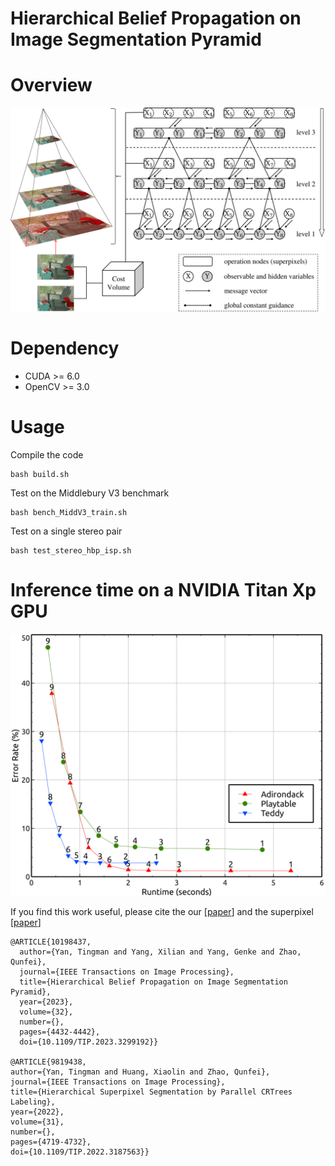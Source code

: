 # Hierarchical Belief Propagation on Image Segmentation Pyramid
# Overview
![HBP-ISP](overview.png)
# Dependency
- CUDA >= 6.0
- OpenCV >= 3.0
# Usage
Compile the code
```
bash build.sh
```
Test on the Middlebury V3 benchmark
```
bash bench_MiddV3_train.sh
```
Test on a single stereo pair
```
bash test_stereo_hbp_isp.sh
```
# Inference time on a NVIDIA Titan Xp GPU
![Runtime](runtime.png)

If you find this work useful, please cite the our [[paper](https://ieeexplore.ieee.org/document/10198437)] and the superpixel [[paper](https://ieeexplore.ieee.org/document/9819438)] 
```
@ARTICLE{10198437,
  author={Yan, Tingman and Yang, Xilian and Yang, Genke and Zhao, Qunfei},
  journal={IEEE Transactions on Image Processing}, 
  title={Hierarchical Belief Propagation on Image Segmentation Pyramid}, 
  year={2023},
  volume={32},
  number={},
  pages={4432-4442},
  doi={10.1109/TIP.2023.3299192}}

@ARTICLE{9819438,
author={Yan, Tingman and Huang, Xiaolin and Zhao, Qunfei},
journal={IEEE Transactions on Image Processing},
title={Hierarchical Superpixel Segmentation by Parallel CRTrees Labeling},
year={2022},
volume={31},
number={},
pages={4719-4732},
doi={10.1109/TIP.2022.3187563}}
```